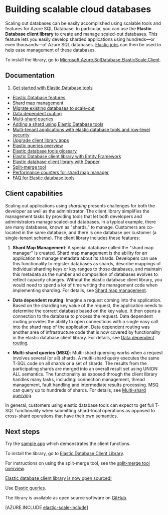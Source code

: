 <properties
    pageTitle="Building scalable cloud databases | Azure"
    description="Build scalable .NET database apps with the elastic database client library"
    services="sql-database"
    documentationCenter=""
    manager="jhubbard"
    authors="ddove"
    editor=""/>

<tags
    ms.service="sql-database"
    ms.workload="sql-database"
    ms.tgt_pltfrm="na"
    ms.devlang="na"
    ms.topic="article"
    ms.date="09/06/2016"
    ms.author="ddove"/>

# Building scalable cloud databases

Scaling out databases can be easily accomplished using scalable tools and features for Azure SQL Database. In particular, you can use the **Elastic Database client library** to create and manage scaled-out databases. This feature lets you easily develop sharded applications using hundreds—or even thousands—of Azure SQL databases. [Elastic jobs](/documentation/articles/sql-database-elastic-jobs-powershell/) can then be used to help ease management of these databases.

To install the library, go to [Microsoft.Azure.SqlDatabase.ElasticScale.Client](https://www.nuget.org/packages/Microsoft.Azure.SqlDatabase.ElasticScale.Client/). 

## Documentation
1. [Get started with Elastic Database tools](/documentation/articles/sql-database-elastic-scale-get-started/)
* [Elastic Database features](/documentation/articles/sql-database-elastic-scale-introduction/)
* [Shard map management](/documentation/articles/sql-database-elastic-scale-shard-map-management/)
* [Migrate existing databases to scale-out](/documentation/articles/sql-database-elastic-convert-to-use-elastic-tools/)
* [Data dependent routing](/documentation/articles/sql-database-elastic-scale-data-dependent-routing/)
* [Multi-shard queries](/documentation/articles/sql-database-elastic-scale-multishard-querying/)
* [Adding a shard using Elastic Database tools](/documentation/articles/sql-database-elastic-scale-add-a-shard/)
* [Multi-tenant applications with elastic database tools and row-level security](/documentation/articles/sql-database-elastic-tools-multi-tenant-row-level-security/)
* [Upgrade client library apps](/documentation/articles/sql-database-elastic-scale-upgrade-client-library/) 
* [Elastic queries overview](/documentation/articles/sql-database-elastic-query-overview/)
* [Elastic database tools glossary](/documentation/articles/sql-database-elastic-scale-glossary/)
* [Elastic Database client library with Entity Framework](/documentation/articles/sql-database-elastic-scale-use-entity-framework-applications-visual-studio/)
* [Elastic database client library with Dapper](/documentation/articles/sql-database-elastic-scale-working-with-dapper/)
* [Split-merge tool](/documentation/articles/sql-database-elastic-scale-overview-split-and-merge/)
* [Performance counters for shard map manager](/documentation/articles/sql-database-elastic-database-client-library/) 
* [FAQ for Elastic database tools](/documentation/articles/sql-database-elastic-scale-faq/)

## Client capabilities

Scaling out applications using *sharding* presents challenges for both the developer as well as the administrator. The client library simplifies the management tasks by providing tools that let both developers and administrators manage scaled-out databases. In a typical example, there are many databases, known as "shards," to manage. Customers are co-located in the same database, and there is one database per customer (a single-tenant scheme). The client library includes these features:

1.  **Shard Map Management**: A special database called the "shard map manager" is created. Shard map management is the ability for an application to manage metadata about its shards. Developers can use this functionality to register databases as shards, describe mappings of individual sharding keys or key ranges to those databases, and maintain this metadata as the number and composition of databases evolves to reflect capacity changes. Without the elastic database client library, you would need to spend a lot of time writing the management code when implementing sharding. For details, see [Shard map management](/documentation/articles/sql-database-elastic-scale-shard-map-management/).

* **Data dependent routing**: Imagine a request coming into the application. Based on the sharding key value of the request, the application needs to determine the correct database based on the key value. It then opens a connection to the database to process the request. Data dependent routing provides the ability to open connections with a single easy call into the shard map of the application. Data dependent routing was another area of infrastructure code that is now covered by functionality in the elastic database client library. For details, see [Data dependent routing](/documentation/articles/sql-database-elastic-scale-data-dependent-routing/).

* **Multi-shard queries (MSQ)**: Multi-shard querying works when a request involves several (or all) shards. A multi-shard query executes the same T-SQL code on all shards or a set of shards. The results from the participating shards are merged into an overall result set using UNION ALL semantics. The functionality as exposed through the client library handles many tasks, including: connection management, thread management, fault handling and intermediate results processing. MSQ can query up to hundreds of shards. For details, see [Multi-shard querying](/documentation/articles/sql-database-elastic-scale-multishard-querying/).

In general, customers using elastic database tools can expect to get full T-SQL functionality when submitting shard-local operations as opposed to cross-shard operations that have their own semantics.

## Next steps

Try the [sample app](/documentation/articles/sql-database-elastic-scale-get-started/) which demonstrates the client functions. 

To install the library, go to [Elastic Database Client Library]( http://www.nuget.org/packages/Microsoft.Azure.SqlDatabase.ElasticScale.Client/).

For instructions on using the split-merge tool, see the [split-merge tool overview](/documentation/articles/sql-database-elastic-scale-overview-split-and-merge/).

[Elastic database client library is now open sourced!](https://azure.microsoft.com/blog/elastic-database-client-library-is-now-open-sourced)

Use [Elastic queries](/documentation/articles/sql-database-elastic-query-overview/).

The library is available as open source software on [GitHub](https://github.com/Azure/elastic-db-tools). 


[AZURE.INCLUDE [elastic-scale-include](../../includes/elastic-scale-include.md)]

<!--Anchors-->
<!--Image references-->
[1]:./media/sql-database-elastic-database-client-library/glossary.png

